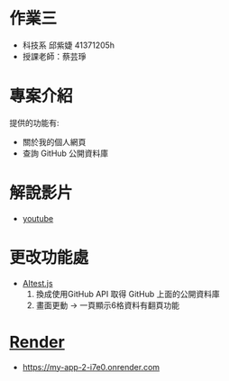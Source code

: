 # 作業三 
- 科技系 邱紫婕 41371205h
- 授課老師：蔡芸琤

# 專案介紹
提供的功能有:
- 關於我的個人網頁
- 查詢 GitHub 公開資料庫

# 解說影片
- [youtube](https://youtu.be/4-I18_DiCDk)

# 更改功能處
- [AItest.js](https://github.com/amy-chiou-hub/my-app-2/blob/main/my-app-2/src/AItest.js)
    1. 換成使用GitHub API 取得 GitHub 上面的公開資料庫
    2. 畫面更動 -> 一頁顯示6格資料有翻頁功能
# [Render](https://my-app-2-i7e0.onrender.com)
- https://my-app-2-i7e0.onrender.com
